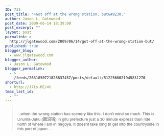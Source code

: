 ```yaml
---
ID: 731
post_title: '>Got off at the wrong station, but&#8230;'
author: Jason L. Gatewood
post_date: 2009-06-14 18:39:00
post_excerpt: ""
layout: post
permalink: >
  http://jlgatewood.com/2009/06/14/got-off-at-the-wrong-station-but/
published: true
blogger_blog:
  - www.jlgatewood.com
blogger_author:
  - Jason L. Gatewood
blogger_permalink:
  - >
    /feeds/2631850721828837457/posts/default/5122568621945831270
shorturl:
  - http://J7is.ME/4t
tmac_last_id:
  - ""
---
```

><p><a href="http://4.bp.blogspot.com/_ak7utSL2qJE/SjRHncP4YDI/AAAAAAAAAT0/FUcmVkTz5Ec/s1600-h/IMAG0051-789223.jpg"><img src="http://www.jlgatewood.com/wp-content/uploads/2010/10/IMAG0051-789223.jpg" border="0" alt="" id="BLOGGER_PHOTO_ID_5346977400518893618" /></a></p><span style='FONT-SIZE: 10pt; FONT-FAMILY: Arial; FONT-WEIGHT:Normal;'>...when the wrong station has scenery like this, I don't mind so much.  This is Unuma-Juku (鵜沼宿) in gifu prefecture just a 30 minute express train ride north of where i am in nagoya.  It doesnt take long to get into the countryside in this part of japan...</span>